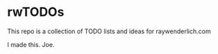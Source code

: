 # rwTODOs

This repo is a collection of TODO lists and ideas for raywenderlich.com

I made this. Joe.
